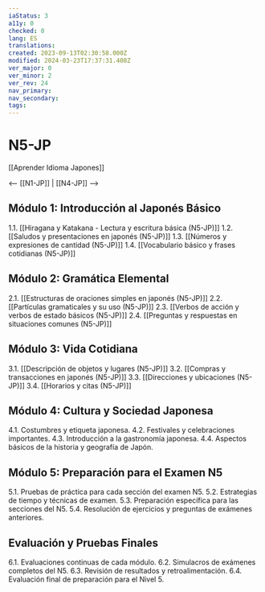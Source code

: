 ```yaml
---
iaStatus: 3
a11y: 0
checked: 0
lang: ES
translations: 
created: 2023-09-13T02:30:58.000Z
modified: 2024-03-23T17:37:31.408Z
ver_major: 0
ver_minor: 2
ver_rev: 24
nav_primary: 
nav_secondary: 
tags:
---
```

# N5-JP

[[Aprender Idioma Japones]]

<-- [[N1-JP]] | [[N4-JP]] -->

## Módulo 1: Introducción al Japonés Básico

1.1. [[Hiragana y Katakana - Lectura y escritura básica (N5-JP)]]
1.2. [[Saludos y presentaciones en japonés (N5-JP)]]
1.3. [[Números y expresiones de cantidad (N5-JP)]]
1.4. [[Vocabulario básico y frases cotidianas (N5-JP)]]

## Módulo 2: Gramática Elemental

2.1. [[Estructuras de oraciones simples en japonés (N5-JP)]]
2.2. [[Partículas gramaticales y su uso (N5-JP)]]
2.3. [[Verbos de acción y verbos de estado básicos (N5-JP)]]
2.4. [[Preguntas y respuestas en situaciones comunes (N5-JP)]]

## Módulo 3: Vida Cotidiana

3.1. [[Descripción de objetos y lugares (N5-JP)]]
3.2. [[Compras y transacciones en japonés (N5-JP)]]
3.3. [[Direcciones y ubicaciones (N5-JP)]]
3.4. [[Horarios y citas (N5-JP)]]

## Módulo 4: Cultura y Sociedad Japonesa

4.1. Costumbres y etiqueta japonesa.
4.2. Festivales y celebraciones importantes.
4.3. Introducción a la gastronomía japonesa.
4.4. Aspectos básicos de la historia y geografía de Japón.

## Módulo 5: Preparación para el Examen N5

5.1. Pruebas de práctica para cada sección del examen N5.
5.2. Estrategias de tiempo y técnicas de examen.
5.3. Preparación específica para las secciones del N5.
5.4. Resolución de ejercicios y preguntas de exámenes anteriores.

## Evaluación y Pruebas Finales

6.1. Evaluaciones continuas de cada módulo.
6.2. Simulacros de exámenes completos del N5.
6.3. Revisión de resultados y retroalimentación.
6.4. Evaluación final de preparación para el Nivel 5.

